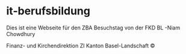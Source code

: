 # it-berufsbildung

Dies ist eine Webseite für den ZBA Besuchstag von der FKD BL
-Niam Chowdhury

Finanz- und Kirchendirektion ZI Kanton Basel-Landschaft ©

